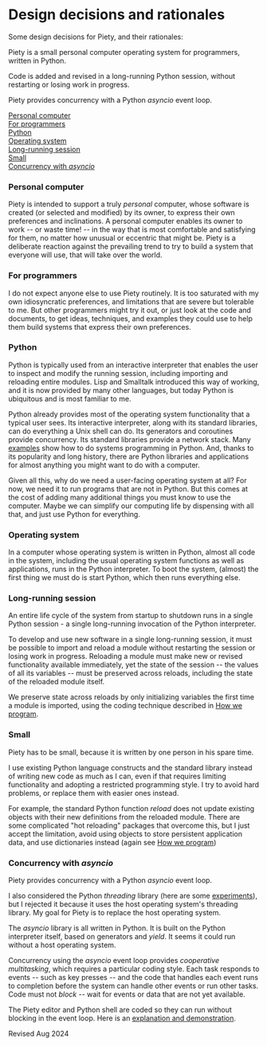 
Design decisions and rationales
===============================

Some design decisions for Piety, and their rationales:

Piety is a small personal computer operating system for programmers, written
in Python.

Code is added and revised in a long-running Python session,  without
restarting or losing work in progress.

Piety provides concurrency with a Python *asyncio* event loop.

[Personal computer](#Personal-computer)  
[For programmers](#For-programmers)  
[Python](#Python)  
[Operating system](#Operating-system)  
[Long-running session](#Long-running-session)  
[Small](#Small)  
[Concurrency with *asyncio*](#Concurrency-with-asyncio)  
 
### Personal computer ###

Piety is intended to support a truly *personal* computer, whose software
is created (or selected and modified) by its owner, to express their own
preferences and inclinations.  A personal computer enables its owner to work
-- or waste time! -- in the way that is most comfortable and satisfying for
them, no matter how unusual or eccentric that might be.   Piety is a deliberate
reaction against the prevailing trend to try to build a system that everyone
will use, that will take over the world.


### For programmers ###

I do not expect anyone else to use Piety routinely. It is too saturated with
my own idiosyncratic preferences, and limitations that are severe but
tolerable to me.  But other programmers  might try it out, or just look at
the code and documents, to get ideas, techniques, and examples they could
use to help them build systems that express their own preferences.

 
### Python ###

Python is typically used from an interactive interpreter that enables the
user to inspect and modify the running session, including importing and
reloading entire modules.  Lisp and Smalltalk introduced this way of
working, and it is now provided by many other languages, but today Python is
ubiquitous and is most familiar to me.

Python already provides most of the operating system functionality that a
typical user sees.   Its interactive interpreter, along with its standard
libraries, can do everything a Unix shell can do.   Its generators and
coroutines provide concurrency.   Its standard libraries provide a network stack.
Many [examples](utilities.md) show how to do systems programming in Python.
And, thanks to its popularity and long history, there are Python libraries
and applications for almost anything you might want to do with a computer. 

Given all this, why do we need a user-facing operating system at all?
For now, we need it to run programs that are not in Python.  But this comes at 
the cost of adding many additional things you must know to use the computer.
Maybe we can simplify our computing life by dispensing with all that, and
just use Python for everything.

 
### Operating system ###

In a computer whose operating system is written in Python, almost all code
in the system, including the usual operating system functions as well as
applications, runs in the Python interpreter.  To boot the system, (almost)
the first thing we must do is start Python, which then runs everything else.


### Long-running session ###

An entire life cycle of the system from startup to shutdown runs in a single
Python session - a single long-running invocation of the Python interpreter.

To develop and use new software in a single long-running session, it must be
possible to import and reload a module without restarting the session or
losing work in progress.   Reloading a module must make new or revised
functionality available immediately, yet the state of the session -- the
values of all its variables -- must be preserved across reloads, including
the state of the reloaded module itself.

We preserve state across reloads by only initializing variables the first time
a module is imported, using the coding technique described in
[How we program](../editors/HOW.md#Reloading-modules).

 
### Small ###

Piety has to be small, because it is written by one person in his spare time.

I use existing Python language constructs and the standard library  instead
of writing new code as much as I can, even if that requires limiting
functionality and adopting a restricted programming style. I try to avoid
hard problems, or replace them with easier ones instead.

For example, the standard Python function *reload* does not update  existing
objects with their new definitions from the reloaded module.   There are
some complicated "hot reloading" packages that overcome this, but I just
accept the limitation, avoid using objects to store persistent application
data, and use dictionaries instead (again see
[How we program](../editors/HOW.md#Modules-and-dictionaries-instead-of-classes-and-objects))


### Concurrency with *asyncio* ###

Piety provides concurrency with a Python *asyncio* event loop.

I also considered the Python *threading* library (here are  some
[experiments](../threads)), but I rejected it because it uses
the host operating system's threading library.  My goal for Piety is to
replace the host operating system.
 
The *asyncio* library is all written in Python.  It is built on the Python
interpreter itself, based on generators and *yield*.  It seems it could run
without a host operating system.

Concurrency using the *asyncio* event loop provides *cooperative multitasking*,
which requires a particular coding style.   Each task responds to events -- 
such as key presses -- and the code that handles each event runs to completion
before the system can handle other events or run other tasks.
Code must not *block* -- wait for events or data that are not yet available.

The Piety editor and Python shell are coded so they can run without blocking
in the event loop. Here is an
[explanation and demonstration](../piety/pmacs_blocking.md).


Revised Aug 2024

